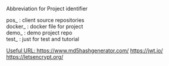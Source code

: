 Abbreviation for Project identifier 

pos_  : client source repositories <br>
docker_ : docker file for project <br>
demo_ : demo project repo <br>
test_ : just for test and tutorial <br>

<u> Useful URL: </u>
https://www.md5hashgenerator.com/
https://jwt.io/
https://letsencrypt.org/
